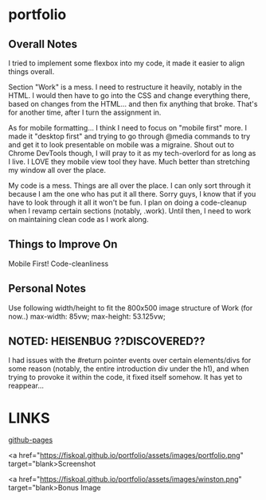 # portfolio

## Overall Notes

I tried to implement some flexbox into my code, it made it easier to align things overall.

Section "Work" is a mess. I need to restructure it heavily, notably in the HTML. I would then have to go into the CSS and change everything there, based on changes from the HTML... and then fix anything that broke. That's for another time, after I turn the assignment in.

As for mobile formatting... I think I need to focus on "mobile first" more. I made it "desktop first" and trying to go through @media commands to try and get it to look presentable on mobile was a migraine. Shout out to Chrome DevTools though, I will pray to it as my tech-overlord for as long as I live. I LOVE they mobile view tool they have. Much better than stretching my window all over the place.

My code is a mess. Things are all over the place. I can only sort through it because I am the one who has put it all there. Sorry guys, I know that if you have to look through it all it won't be fun. I plan on doing a code-cleanup when I revamp certain sections (notably, .work). Until then, I need to work on maintaining clean code as I work along.

## Things to Improve On

Mobile First!
Code-cleanliness

## Personal Notes

Use following width/height to fit the 800x500 image structure of Work (for now..)
  max-width: 85vw;
  max-height: 53.125vw;

## NOTED: HEISENBUG ??DISCOVERED??

I had issues with the #return pointer events over certain elements/divs for some reason (notably, the entire introduction div under the h1), and when trying to provoke it within the code, it fixed itself somehow. It has yet to reappear...

# LINKS

<a href="https://fiskoal.github.io/portfolio/" target="blank">github-pages</a>

<a href="https://fiskoal.github.io/portfolio/assets/images/portfolio.png" target="blank>Screenshot</a>
                                                                                  
<a href="https://fiskoal.github.io/portfolio/assets/images/winston.png" target="blank>Bonus Image</a>

